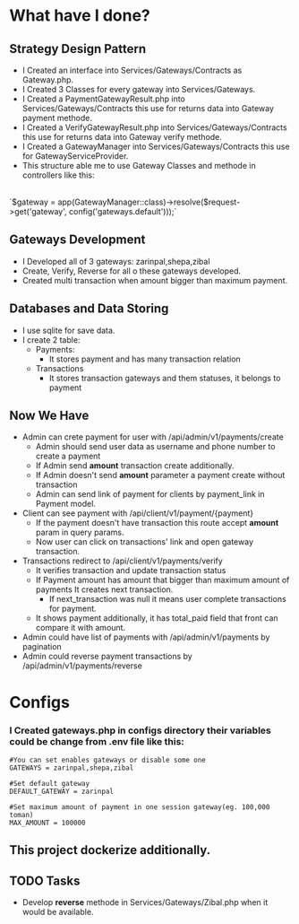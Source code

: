 # What have I done?

## Strategy Design Pattern
- I Created an interface into Services/Gateways/Contracts as Gateway.php.
- I Created 3 Classes for every gateway into Services/Gateways.
- I Created a PaymentGatewayResult.php into Services/Gateways/Contracts this use for returns data into Gateway payment methode.
- I Created a VerifyGatewayResult.php into Services/Gateways/Contracts this use for returns data into Gateway verify methode.
- I Created a GatewayManager into Services/Gateways/Contracts this use for GatewayServiceProvider.
- This structure able me to use Gateway Classes and methode in controllers like this:
<br>
`$gateway = app(GatewayManager::class)->resolve($request->get('gateway', config('gateways.default')));`

## Gateways Development
- I Developed all of 3 gateways: zarinpal,shepa,zibal
- Create, Verify, Reverse for all o these gateways developed.
- Created multi transaction when amount bigger than maximum payment.

## Databases and Data Storing
- I use sqlite for save data.
- I create 2 table:
  - Payments:
    - It stores payment and has many transaction relation
  - Transactions
    - It stores transaction gateways and them statuses, it belongs to payment

## Now We Have
- Admin can crete payment for user with /api/admin/v1/payments/create
  - Admin should send user data as username and phone number to create a payment
  - If Admin send <b>amount</b> transaction create additionally.
  - If Admin doesn't send <b>amount</b> parameter a payment create without transaction
  - Admin can send link of payment for clients by payment_link in Payment model.
- Client can see payment with /api/client/v1/payment/{payment}
  - If the payment doesn't have transaction this route accept <b>amount</b> param in query params.
  - Now user can click on transactions' link and open gateway transaction.
- Transactions redirect to /api/client/v1/payments/verify
  - It verifies transaction and update transaction status
  - If Payment amount has amount that bigger than maximum amount of payments It creates next transaction.
    -  If next_transaction was null it means user complete transactions for payment.
  - It shows payment additionally, it has total_paid field that front can compare it with amount.
- Admin could have list of payments with /api/admin/v1/payments by pagination
- Admin could reverse payment transactions by /api/admin/v1/payments/reverse

# Configs
### I Created gateways.php in configs directory their variables could be change from .env file like this:
    #You can set enables gateways or disable some one
    GATEWAYS = zarinpal,shepa,zibal
    
    #Set default gateway
    DEFAULT_GATEWAY = zarinpal
    
    #Set maximum amount of payment in one session gateway(eg. 100,000 toman)
    MAX_AMOUNT = 100000


## This project dockerize additionally.

## TODO Tasks
- Develop <b>reverse</b> methode in Services/Gateways/Zibal.php when it would be available.
